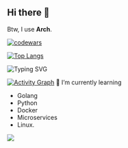 ## Hi there 👋

Btw, I use **Arch**.

[![codewars](https://www.codewars.com/users/grigoriy_st/badges/large)](https://www.codewars.com/users/grigoriy_st) 

[![Top Langs](https://github-readme-stats.vercel.app/api/top-langs/?username=grigoriy-st&layout=compact&theme=highcontrast&card_width=500&langs_count=9)](https://github.com/anuraghazra/github-readme-stats)

![Typing SVG](https://readme-typing-svg.demolab.com/?lines=Hi,+I'm+network+-engineer!;I+love+write+code.&center=true&width=500&height=50&animation=scale-in)

[![Activity Graph](https://activity-graph.herokuapp.com/graph?username=grigoriy-st&theme=react-dark&area=true&hide_border=true&custom_title=Моя%20Активность&animation=wind)](https://github.com/ashutosh00710/github-readme-activity-graph)
🌱 I’m currently learning 
- Golang
- Python
- Docker
- Microservices
- Linux.

![](https://komarev.com/ghpvc/?username=grigoriy-ste&color=blue)


<!--
**grigoriy-st/grigoriy-st** is a ✨ _special_ ✨ repository because its `README.md` (this file) appears on your GitHub profile.

Here are some ideas to get you started:

- 🔭 I’m currently working on ...
- 🌱 I’m currently learning ...
- 👯 I’m looking to collaborate on ...
- 🤔 I’m looking for help with ...
- 💬 Ask me about ...
- 📫 How to reach me: ...
- 😄 Pronouns: ...
- ⚡ Fun fact: ...
-->
